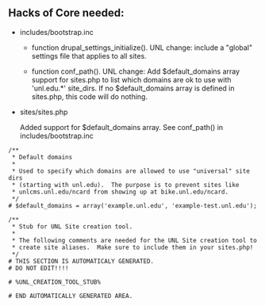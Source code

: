 ## Hacks of Core needed:

  *  includes/bootstrap.inc

     - function drupal_settings_initialize(). UNL change: include a "global" settings file that applies to all sites.

     - function conf_path(). UNL change: Add $default_domains array support for sites.php to list which domains are ok to use with 'unl.edu.*' site_dirs.
       If no $default_domains array is defined in sites.php, this code will do nothing.
       
  *  sites/sites.php

     Added support for $default_domains array. See conf_path() in includes/bootstrap.inc
     
```
/**
 * Default domains
 * 
 * Used to specify which domains are allowed to use "universal" site dirs
 * (starting with unl.edu).  The purpose is to prevent sites like
 * unlcms.unl.edu/ncard from showing up at bike.unl.edu/ncard.
 */
# $default_domains = array('example.unl.edu', 'example-test.unl.edu');

/**
 * Stub for UNL Site creation tool.
 * 
 * The following comments are needed for the UNL Site creation tool to 
 * create site aliases.  Make sure to include them in your sites.php!
 */
# THIS SECTION IS AUTOMATICALY GENERATED.
# DO NOT EDIT!!!!

# %UNL_CREATION_TOOL_STUB%

# END AUTOMATICALLY GENERATED AREA.
```
